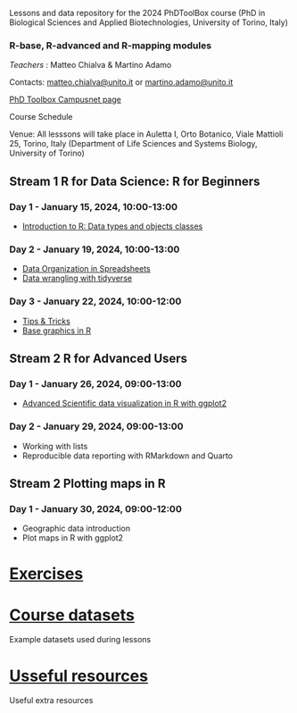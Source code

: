 Lessons and data repository for the 2024 PhDToolBox course (PhD in Biological Sciences and Applied Biotechnologies, University of Torino, Italy)

### R-base, R-advanced and R-mapping modules

*Teachers* : Matteo Chialva & Martino Adamo

Contacts: matteo.chialva@unito.it or martino.adamo@unito.it

[PhD Toolbox Campusnet page](https://dott-sbba.campusnet.unito.it/do/corsi.pl/Show?_id=7kkl)

Course Schedule

Venue: All lesssons will take place in Auletta I, Orto Botanico, Viale Mattioli 25, Torino, Italy (Department of Life Sciences and Systems Biology, University of Torino)

## Stream 1 R for Data Science: R for Beginners

### Day 1 - January 15, 2024, 10:00-13:00
- [Introduction to R: Data types and objects classes](https://github.com/mchialva/PhDToolbox2024/blob/main/Lessons%2FStream_1%2FLesson_1_%20RBasics.pdf)

### Day 2 - January 19, 2024, 10:00-13:00
- [Data Organization in Spreadsheets](
https://github.com/mchialva/PhDToolbox2024/blob/main/Lessons%2FStream_1%2FLesson_2_spreadsheets.pdf)
- [Data wrangling with tidyverse](https://github.com/mchialva/PhDToolbox2024/blob/main/Lessons/Stream_1/Lesson_2_data_wrangling.pdf)

### Day 3 - January 22, 2024, 10:00-12:00
- [Tips & Tricks](https://github.com/mchialva/PhDToolbox2024/blob/main/Lessons/Stream_1/Lesson_3_tips.pdf)
- [Base graphics  in R](https://github.com/mchialva/PhDToolbox2024/blob/main/Lessons/Stream_1/Lesson_3_basegraphics.pdf)

## Stream 2 R for Advanced Users

### Day 1 - January 26, 2024, 09:00-13:00
- [Advanced Scientific data visualization in R with ggplot2](https://github.com/mchialva/PhDToolbox2024/blob/main/Lessons/Stream_2/Lesson_1_ggplot2.pdf)

### Day 2 - January 29, 2024, 09:00-13:00
- Working with lists
- Reproducible data reporting with RMarkdown and Quarto

## Stream 2 Plotting maps in R
### Day 1 - January 30, 2024, 09:00-12:00
- Geographic data introduction
- Plot maps in R with ggplot2

# [Exercises](https://mchialva.github.io/PhDToolbox2024/Exercises/)

# [Course datasets](https://github.com/mchialva/PhDToolbox2024/tree/main/Datasets/)
Example datasets used during lessons

# [Usseful resources](https://github.com/mchialva/PhDToolbox2024/tree/main/resources/)
Useful extra resources

